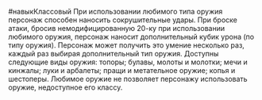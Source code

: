 #навыкКлассовый 
При использовании любимого типа оружия персонаж способен наносить сокрушительные удары. При броске атаки, бросив немодифицированную 20-ку при использовании любимого оружия, персонаж наносит дополнительный кубик урона (по типу оружия). Персонаж может получить это умение несколько раз, каждый раз выбирая дополнительный тип оружия. Доступны следующие виды оружия: топоры; булавы, молоты и молотки; мечи и кинжалы; луки и арбалеты; пращи и метательное оружие; копья и шестоперы. Любимое оружие  не позволяет персонажу использовать оружие, недоступное его классу.
